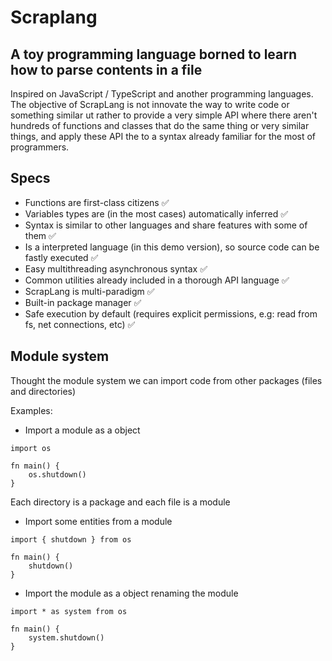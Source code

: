 # Scraplang

## A toy programming language borned to learn how to parse contents in a file

Inspired on JavaScript / TypeScript and another programming languages. The objective of ScrapLang is not innovate the way to write code or something similar
ut rather to provide a very simple API where there aren't hundreds of functions and classes that do the same thing or very similar things, and apply these API the to a syntax already familiar for the most of programmers.

## Specs

- Functions are first-class citizens ✅
- Variables types are (in the most cases) automatically inferred ✅
- Syntax is similar to other languages and share features with some of them ✅
- Is a interpreted language (in this demo version), so source code can be fastly executed ✅
- Easy multithreading asynchronous syntax ✅
- Common utilities already included in a thorough API language ✅
- ScrapLang is multi-paradigm ✅
- Built-in package manager ✅
- Safe execution by default (requires explicit permissions, e.g: read from fs, net connections, etc) ✅

## Module system

Thought the module system we can import code from other packages (files and directories)

Examples:

- Import a module as a object
```scrap
import os

fn main() {
    os.shutdown()
}
```

Each directory is a package and each file is a module

- Import some entities from a module
```scrap
import { shutdown } from os

fn main() {
    shutdown()
}
```

- Import the module as a object renaming the module
```scrap
import * as system from os

fn main() {
    system.shutdown()
}
```